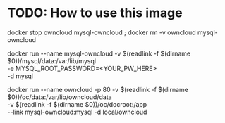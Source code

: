# TODO: How to use this image #

docker stop owncloud mysql-owncloud ; docker rm -v owncloud mysql-owncloud

docker run --name mysql-owncloud -v $(readlink -f $(dirname $0))/mysql/data:/var/lib/mysql \
    -e MYSQL_ROOT_PASSWORD=<YOUR_PW_HERE> \
    -d mysql

docker run --name owncloud -p 80 -v $(readlink -f $(dirname $0))/oc/data:/var/lib/owncloud/data \
    -v $(readlink -f $(dirname $0))/oc/docroot:/app \
    --link mysql-owncloud:mysql -d local/owncloud
